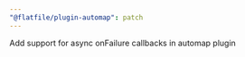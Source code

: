 ```yaml
---
"@flatfile/plugin-automap": patch
---
```


Add support for async onFailure callbacks in automap plugin
